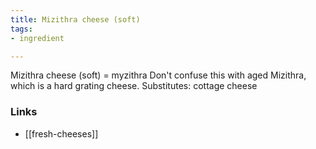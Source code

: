 ```yaml
---
title: Mizithra cheese (soft)
tags:
- ingredient

---
```

Mizithra cheese (soft) = myzithra Don't confuse this with aged Mizithra, which is a hard grating cheese. Substitutes: cottage cheese

### Links

* [[fresh-cheeses]]
